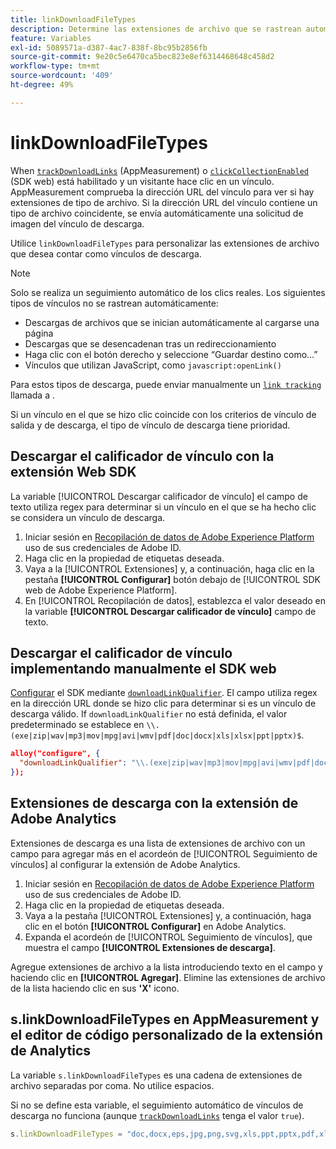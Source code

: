 ```yaml
---
title: linkDownloadFileTypes
description: Determine las extensiones de archivo que se rastrean automáticamente como vínculos de descarga.
feature: Variables
exl-id: 5089571a-d387-4ac7-838f-8bc95b2856fb
source-git-commit: 9e20c5e6470ca5bec823e8ef6314468648c458d2
workflow-type: tm+mt
source-wordcount: '409'
ht-degree: 49%

---
```


# linkDownloadFileTypes

When [`trackDownloadLinks`](trackdownloadlinks.md) (AppMeasurement) o [`clickCollectionEnabled`](trackdownloadlinks.md) (SDK web) está habilitado y un visitante hace clic en un vínculo. AppMeasurement comprueba la dirección URL del vínculo para ver si hay extensiones de tipo de archivo. Si la dirección URL del vínculo contiene un tipo de archivo coincidente, se envía automáticamente una solicitud de imagen del vínculo de descarga.

Utilice `linkDownloadFileTypes` para personalizar las extensiones de archivo que desea contar como vínculos de descarga.

>[!NOTE]
>
>Solo se realiza un seguimiento automático de los clics reales. Los siguientes tipos de vínculos no se rastrean automáticamente:
>
>* Descargas de archivos que se inician automáticamente al cargarse una página
>* Descargas que se desencadenan tras un redireccionamiento
>* Haga clic con el botón derecho y seleccione “Guardar destino como...”
>* Vínculos que utilizan JavaScript, como `javascript:openLink()`
>
>Para estos tipos de descarga, puede enviar manualmente un [`link tracking`](../functions/tl-method.md) llamada a .

Si un vínculo en el que se hizo clic coincide con los criterios de vínculo de salida y de descarga, el tipo de vínculo de descarga tiene prioridad.

## Descargar el calificador de vínculo con la extensión Web SDK

La variable [!UICONTROL Descargar calificador de vínculo] el campo de texto utiliza regex para determinar si un vínculo en el que se ha hecho clic se considera un vínculo de descarga.

1. Iniciar sesión en [Recopilación de datos de Adobe Experience Platform](https://experience.adobe.com/data-collection) uso de sus credenciales de Adobe ID.
1. Haga clic en la propiedad de etiquetas deseada.
1. Vaya a la [!UICONTROL Extensiones] y, a continuación, haga clic en la pestaña **[!UICONTROL Configurar]** botón debajo de [!UICONTROL SDK web de Adobe Experience Platform].
1. En [!UICONTROL Recopilación de datos], establezca el valor deseado en la variable **[!UICONTROL Descargar calificador de vínculo]** campo de texto.

## Descargar el calificador de vínculo implementando manualmente el SDK web

[Configurar](https://experienceleague.adobe.com/docs/experience-platform/edge/fundamentals/configuring-the-sdk.html?lang=es) el SDK mediante [`downloadLinkQualifier`](https://experienceleague.adobe.com/docs/experience-platform/edge/data-collection/track-links.html#automaticLinkTracking). El campo utiliza regex en la dirección URL donde se hizo clic para determinar si es un vínculo de descarga válido. If `downloadLinkQualifier` no está definida, el valor predeterminado se establece en `\\.(exe|zip|wav|mp3|mov|mpg|avi|wmv|pdf|doc|docx|xls|xlsx|ppt|pptx)$`.

```json
alloy("configure", {
  "downloadLinkQualifier": "\\.(exe|zip|wav|mp3|mov|mpg|avi|wmv|pdf|doc|docx|xls|xlsx|ppt|pptx)$"
});
```

## Extensiones de descarga con la extensión de Adobe Analytics

Extensiones de descarga es una lista de extensiones de archivo con un campo para agregar más en el acordeón de [!UICONTROL Seguimiento de vínculos] al configurar la extensión de Adobe Analytics.

1. Iniciar sesión en [Recopilación de datos de Adobe Experience Platform](https://experience.adobe.com/data-collection) uso de sus credenciales de Adobe ID.
2. Haga clic en la propiedad de etiquetas deseada.
3. Vaya a la pestaña [!UICONTROL Extensiones] y, a continuación, haga clic en el botón **[!UICONTROL Configurar]** en Adobe Analytics.
4. Expanda el acordeón de [!UICONTROL Seguimiento de vínculos], que muestra el campo **[!UICONTROL Extensiones de descarga]**.

Agregue extensiones de archivo a la lista introduciendo texto en el campo y haciendo clic en **[!UICONTROL Agregar]**. Elimine las extensiones de archivo de la lista haciendo clic en sus **&#39;X&#39;** icono.

## s.linkDownloadFileTypes en AppMeasurement y el editor de código personalizado de la extensión de Analytics

La variable `s.linkDownloadFileTypes` es una cadena de extensiones de archivo separadas por coma. No utilice espacios.

Si no se define esta variable, el seguimiento automático de vínculos de descarga no funciona (aunque [`trackDownloadLinks`](trackdownloadlinks.md) tenga el valor `true`).

```js
s.linkDownloadFileTypes = "doc,docx,eps,jpg,png,svg,xls,ppt,pptx,pdf,xlsx,tab,csv,zip,txt,vsd,vxd,xml,js,css,rar,exe,wma,mov,avi,wmv,mp3,wav,m4v";
```
